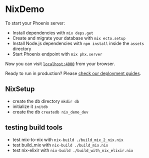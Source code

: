 # NixDemo

To start your Phoenix server:

  * Install dependencies with `mix deps.get`
  * Create and migrate your database with `mix ecto.setup`
  * Install Node.js dependencies with `npm install` inside the `assets` directory
  * Start Phoenix endpoint with `mix phx.server`

Now you can visit [`localhost:4000`](http://localhost:4000) from your browser.

Ready to run in production? Please [check our deployment guides](https://hexdocs.pm/phoenix/deployment.html).

## NixSetup

- create the db directory `mkdir db`
- initialize it `initdb`
- create the db `createdb nix_demo_dev`

## testing build tools

- test mix-to-nix with `nix-build ./build_mix_2_nix.nix`
- test build_mix with `nix-build ./build_mix.nix`
- test nix-elixir with `nix-build ./build_with_nix_elixir.nix`

